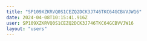 ```yaml
---
title: "SP109XZKRVQ0S1CEZQ2DCK3J746TKC64GCBVVJW16"
date: 2024-04-08T10:15:41.916Z
user: SP109XZKRVQ0S1CEZQ2DCK3J746TKC64GCBVVJW16
layout: "users"
---
```

    